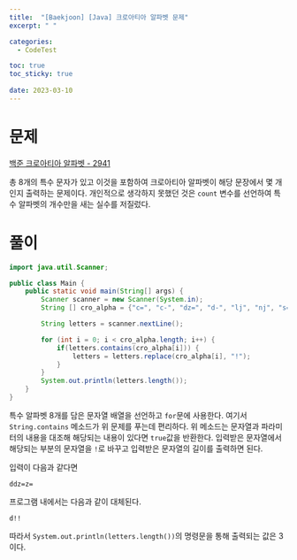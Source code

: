 ```yaml
---
title:  "[Baekjoon] [Java] 크로아티아 알파벳 문제"
excerpt: " "

categories:
  - CodeTest

toc: true
toc_sticky: true
 
date: 2023-03-10
---
```


# 문제
[백준 크로아티아 알파벳 - 2941](https://www.acmicpc.net/problem/2941)

총 8개의 특수 문자가 있고 이것을 포함하여 크로아티아 알파벳이 해당 문장에서 몇 개인지 출력하는 문제이다. 개인적으로 생각하지 못했던 것은 `count` 변수를 선언하여 특수 알파벳의 개수만을 새는 실수를 저질렀다.

# 풀이 
```java
import java.util.Scanner;

public class Main {
    public static void main(String[] args) {
        Scanner scanner = new Scanner(System.in);
        String [] cro_alpha = {"c=", "c-", "dz=", "d-", "lj", "nj", "s=", "z="};

        String letters = scanner.nextLine();

        for (int i = 0; i < cro_alpha.length; i++) {
            if(letters.contains(cro_alpha[i])) {
                letters = letters.replace(cro_alpha[i], "!");
            }
        }
        System.out.println(letters.length());
    }
}
```

특수 알파벳 8개를 담은 문자열 배열을 선언하고 `for`문에 사용한다. 여기서 `String.contains` 메소드가 위 문제를 푸는데 편리하다. 위 메소드는 문자열과 파라미터의 내용을 대조해 해당되는 내용이 있다면 `true`값을 반환한다. 입력받은 문자열에서 해당되는 부분의 문자열을 `!`로 바꾸고 입력받은 문자열의 길이를 출력하면 된다.

입력이 다음과 같다면

```
ddz=z=
```

프로그램 내에서는 다음과 같이 대체된다.

```
d!!
```

따라서 `System.out.println(letters.length())`의 명령문을 통해 출력되는 값은 3이다.